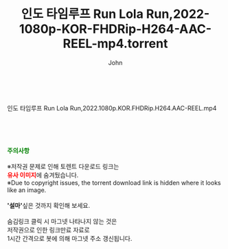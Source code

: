 ﻿---
layout: post
title:  "인도 타임루프 Run Lola Run,2022-1080p-KOR-FHDRip-H264-AAC-REEL-mp4.torrent"
author: John
categories: [ 영화 ]
tags: [  ]
image:  
description: "인도 타임루프 Run Lola Run,2022-1080p-KOR-FHDRip-H264-AAC-REEL-mp4 torrent 정보 공유"
toc: true
toc_sticky: true
---

<br>
<div class="view-img">
<a class="view_image" href="http://torrentmobile60.com/bbs/view_image.php?fn=%2Fdata%2Ffile%2Fmovie%2F3659260999_wQ2nx7Gl_4d2242fb035c28384b9e63e310bb2821bf8865de.jpg" target="_blank"><img alt="" class="img-tag" content="http://torrentmobile60.com/data/file/movie/3659260999_wQ2nx7Gl_4d2242fb035c28384b9e63e310bb2821bf8865de.jpg" itemprop="image" src="http://torrentmobile60.com/data/file/movie/3659260999_wQ2nx7Gl_4d2242fb035c28384b9e63e310bb2821bf8865de.jpg"/></a><a class="view_image" href="http://torrentmobile60.com/bbs/view_image.php?fn=%2Fdata%2Ffile%2Fmovie%2F3659260999_XKaPjSzH_f5eab65deeabe10946152635bc672820d8e0e7af.jpg" target="_blank"><img alt="" class="img-tag" content="http://torrentmobile60.com/data/file/movie/3659260999_XKaPjSzH_f5eab65deeabe10946152635bc672820d8e0e7af.jpg" itemprop="image" src="http://torrentmobile60.com/data/file/movie/3659260999_XKaPjSzH_f5eab65deeabe10946152635bc672820d8e0e7af.jpg"/></a></div><div class="view-content" itemprop="description">
<p>인도 타임루프 Run Lola Run,2022.1080p.KOR.FHDRip.H264.AAC-REEL.mp4<br/></p> </div>
    
<br><br><br>
<p data-ke-size="size16"><b><span style="color: green;">주의사항</span></b><br /><br />※저작권 문제로 인해 토렌트 다운로드 링크는<br /><b><span style="color: red;">유사 이미지</span></b>에 숨겨뒀습니다.<br />※Due to copyright issues, the torrent download link is hidden where it looks like an image.<br /><br /><b>'설마'</b>싶은 것까지 확인해 보세요.<br /><br />숨김링크 클릭 시 마그넷 나타나지 않는 것은<br />저작권으로 인한 링크만료 자료로<br />1시간 간격으로 봇에 의해 마그넷 주소 갱신됩니다.</p>
